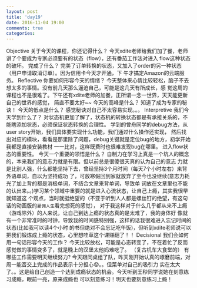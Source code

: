 ```yaml
---
layout: post
title: 'day19'
date: 2016-11-04 19:00
comments: true
categories: 
---
```

Objective
关于今天的课程，你还记得什么？
今天xdite老师给我们加了餐，老师讲了个要成为专家必须要有的状态（flow），还有番茄工作法对进入
flow这种状态的破坏。
完成了什么？
完美了订单转换的状态，又加入了order的另一种状态（用户申请取消订单）。因为信用卡今天才开通，下
午才搞定Amazon的云端服务。
Reflective
你要如何形容今天的情绪？
今天整体来心情比较轻松，脑子不去想太多的事情。没有前几天那么逼迫自己，可能是这几天有所成长，感
觉这周的课程也不是很难了。下午还有xdite老师的加餐，正所谓一念一世界，天天能更新自己的世界的感觉，
简直不要太好~~
今天的高峰是什么？
知道了成为专家的秘诀！
今天的低点是什么？
感觉秘诀对自己不太容易实现。。。
Interpretive
我们今天学到什么了？
对状态机更加了解了，状态机的转换状态都是有承接关系的，不能瞎添加状态，必须保证状态转换的合理性。
学到的曾舟同学的debug方法，从user story开始，我们具体要实现什么功能，我们通过什么操作还实现，
然后找出对应的模块，看看是那里除了问题，debug关键就是定位bug的地方，初学开始我都是直接安装教材
一一比对，这样既费时也很难发现bug在哪里。
进入flow状态的重要性。
今天一个重要的领悟是什么？
自制力在学习上真是一个坑人的概念的，本来我们的意志力就是有限。但以前总是很傻很天真的认为自己的意志
力就是比别人强，什么都能坚持下去，曾经坚持3个月时间（每天7个小时左右）来背外语单词，自以为坚持成功
了，可放寒假回到家就放弃了至今也没继续(意志力耗光了加上背的都是消极单词，不结合文章来背单词，导致单
词放在文章里也不能的认出来。。)学习某个领域中重要的就是进入心流状态，让自己上瘾，其实我很早就知道这
个观点，当时就挺绝望的（不亚于听到人人都是螺丝钉的绝望，有这句话的动画版的`雇佣人生`看完想死的感觉），
对于我这样对于什么几乎都从来不上瘾（游戏除外）的人来说，让自己到达上瘾的状态真的是太难了，我的身体好
像就有一个非常准时的时钟，导致我的时间感特别强，这样的话我很难进入忘记时间的状态(比如我可以读4个小时
的书但绝对不会忘记吃午饭)，但听到xdite老师说可以把我们锻炼成上瘾的状态，心里想哇草这个课赚翻了！！
Decisional
我们会如何用一句话形容今天的工作？
今天比较放松，可能是心态转变了，不在着忙了反而感觉做的事情变多了，就是晚上的汉堡太他妈难吃了。
（复古机车大食堂的）
有哪些工作需要明天继续努力?
今天跟同桌组了队，昨天刚开始认真的琢磨前端，对周一能否交上完成的作品表示十分担心😟。。但菜单对自己的吸引力
实在太大了。。这是给自己创造一个达到成瘾状态的机会。今天听到王秒同学说她在刻意练习成瘾，眼前一亮，原来成瘾也
可以刻意练习！明天也要刻意练习上瘾！